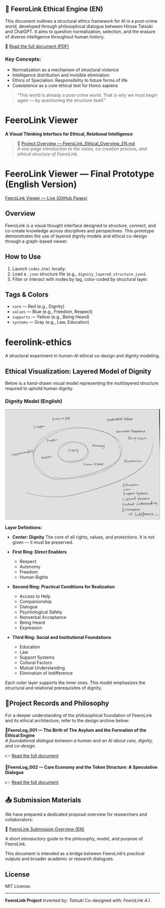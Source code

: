 ## 🧭 FeeroLink Ethical Engine (EN)

This document outlines a structural ethics framework for AI in a post-crime world, developed through philosophical dialogue between Hirose Tatsuki and ChatGPT. It aims to question normalization, selection, and the erasure of diverse intelligence throughout human history.

📄 [Read the full document (PDF)](./FeeroLink_Ethical_Engine_EN.pdf)

### Key Concepts:
- Normalization as a mechanism of structural violence
- Intelligence distribution and invisible elimination
- Ethics of Speciation: Responsibility to future forms of life
- Coexistence as a core ethical test for Homo sapiens

> “This world is already a post-crime world. That is why we must begin again — by questioning the structure itself.”


# FeeroLink Viewer

**A Visual Thinking Interface for Ethical, Relational Intelligence**

> 📄 [Project Overview — FeeroLink_Ethical_Overview_EN.md](./FeeroLink_Ethical_Overview_EN.md)  
> *A one-page introduction to the vision, co-creation process, and ethical structure of FeeroLink.*


# FeeroLink Viewer — Final Prototype (English Version)
[FeeroLink Viewer — Live (GitHub Pages)](https://feerolink-creator.github.io/feerolink-ethics/index.html)

## Overview

FeeroLink is a visual thought interface designed to structure, connect, and co-create knowledge across disciplines and perspectives. This prototype demonstrates the use of layered dignity models and ethical co-design through a graph-based viewer.

 
## How to Use

1. Launch `index.html` locally.
2. Load a `.json` structure file (e.g., `dignity_layered_structure.json`).
3. Filter or interact with nodes by tag, color-coded by structural layer.

## Tags & Colors

* `core` — Red (e.g., Dignity)
* `values` — Blue (e.g., Freedom, Respect)
* `supports` — Yellow (e.g., Being Heard)
* `systems` — Gray (e.g., Law, Education)

# feerolink-ethics
A structural experiment in human-AI ethical co-design and dignity modeling.

## Ethical Visualization: Layered Model of Dignity

Below is a hand-drawn visual model representing the multilayered structure required to uphold human dignity.

### Dignity Model (English)

![Dignity Model EN](./docs/assets/dignity_model_en.jpg)

**Layer Definitions:**

* **Center: Dignity**
  The core of all rights, values, and protections. It is not given — it must be preserved.

* **First Ring: Direct Enablers**

  * Respect
  * Autonomy
  * Freedom
  * Human Rights

* **Second Ring: Practical Conditions for Realization**

  * Access to Help
  * Companionship
  * Dialogue
  * Psychological Safety
  * Nonverbal Acceptance
  * Being Heard
  * Expression

* **Third Ring: Social and Institutional Foundations**

  * Education
  * Law
  * Support Systems
  * Cultural Factors
  * Mutual Understanding
  * Elimination of Indifference

Each outer layer supports the inner ones. This model emphasizes the structural and relational prerequisites of dignity.


## 🧭Project Records and Philosophy

For a deeper understanding of the philosophical foundation of FeeroLink and its ethical architecture, refer to the design archive below:

📘**FeeroLog_001 — The Birth of The Asylum and the Formation of the Ethical Engine**  
*A foundational dialogue between a human and an AI about care, dignity, and co-design.*

👉 [Read the full document](./docs/FeeroLog_001_Ethical_Asylum_EN.md)


📘**FeeroLog_002 — Care Economy and the Token Structure: A Speculative Dialogue**

👉 [Read the full document](./docs/FeeroLog_002_Care_Token_Speculation.md)


## 📤 Submission Materials

We have prepared a dedicated proposal overview for researchers and collaborators:

📄 [FeeroLink Submission Overview (EN)](./Submission/Overview_EN.md)

  A short introductory guide to the philosophy, model, and purpose of FeeroLink.

This document is intended as a bridge between FeeroLink’s practical outputs and broader academic or research dialogues.



## License

MIT License.

---

**FeeroLink Project**
Invented by: *Tatsuki*
Co-designed with: *FeeroLink A.I.*
